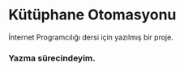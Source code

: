# Kütüphane Otomasyonu
İnternet Programcılığı dersi için yazılmış bir proje.


### Yazma sürecindeyim.
